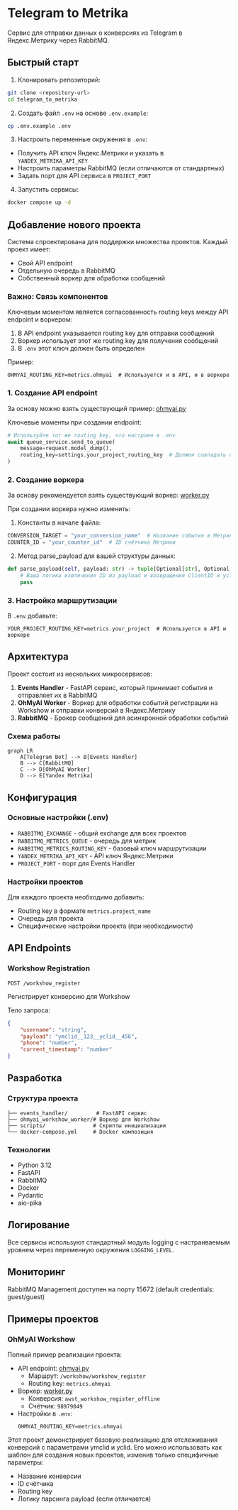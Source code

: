 # Telegram to Metrika

Сервис для отправки данных о конверсиях из Telegram в Яндекс.Метрику через RabbitMQ.

## Быстрый старт

1. Клонировать репозиторий:
```bash
git clone <repository-url>
cd telegram_to_metrika
```

2. Создать файл `.env` на основе `.env.example`:
```bash
cp .env.example .env
```

3. Настроить переменные окружения в `.env`:
- Получить API ключ Яндекс.Метрики и указать в `YANDEX_METRIKA_API_KEY`
- Настроить параметры RabbitMQ (если отличаются от стандартных)
- Задать порт для API сервиса в `PROJECT_PORT`

4. Запустить сервисы:
```bash
docker compose up -d
```

## Добавление нового проекта

Система спроектирована для поддержки множества проектов. Каждый проект имеет:
- Свой API endpoint
- Отдельную очередь в RabbitMQ
- Собственный воркер для обработки сообщений

### Важно: Связь компонентов

Ключевым моментом является согласованность routing keys между API endpoint и воркером:
1. В API endpoint указывается routing key для отправки сообщений
2. Воркер использует этот же routing key для получения сообщений
3. В `.env` этот ключ должен быть определен

Пример:
```env
OHMYAI_ROUTING_KEY=metrics.ohmyai  # Используется и в API, и в воркере
```

### 1. Создание API endpoint

За основу можно взять существующий пример: [ohmyai.py](events_handler/api/v1/ohmyai.py)

Ключевые моменты при создании endpoint:
```python
# Используйте тот же routing key, что настроен в .env
await queue_service.send_to_queue(
    message=request.model_dump(),
    routing_key=settings.your_project_routing_key  # Должен совпадать с воркером
)
```

### 2. Создание воркера

За основу рекомендуется взять существующий воркер: [worker.py](ohmyai_workshow_worker/worker.py)

При создании воркера нужно изменить:
1. Константы в начале файла:
```python
CONVERSION_TARGET = "your_conversion_name"  # Название события в Метрике
COUNTER_ID = "your_counter_id"  # ID счётчика Метрики
```

2. Метод parse_payload для вашей структуры данных:
```python
def parse_payload(self, payload: str) -> tuple[Optional[str], Optional[str]]:
    # Ваша логика извлечения ID из payload и возвращения ClientID и yclid
    pass
```

### 3. Настройка маршрутизации

В `.env` добавьте:
```env
YOUR_PROJECT_ROUTING_KEY=metrics.your_project  # Используется в API и воркере
```

## Архитектура

Проект состоит из нескольких микросервисов:

1. **Events Handler** - FastAPI сервис, который принимает события и отправляет их в RabbitMQ
2. **OhMyAI Worker** - Воркер для обработки событий регистрации на Workshow и отправки конверсий в Яндекс.Метрику
3. **RabbitMQ** - Брокер сообщений для асинхронной обработки событий

### Схема работы

```mermaid
graph LR
    A[Telegram Bot] --> B[Events Handler]
    B --> C[RabbitMQ]
    C --> D[OhMyAI Worker]
    D --> E[Yandex Metrika]
```

## Конфигурация

### Основные настройки (.env)

- `RABBITMQ_EXCHANGE` - общий exchange для всех проектов
- `RABBITMQ_METRICS_QUEUE` - очередь для метрик
- `RABBITMQ_METRICS_ROUTING_KEY` - базовый ключ маршрутизации
- `YANDEX_METRIKA_API_KEY` - API ключ Яндекс.Метрики
- `PROJECT_PORT` - порт для Events Handler

### Настройки проектов

Для каждого проекта необходимо добавить:
- Routing key в формате `metrics.project_name`
- Очередь для проекта
- Специфические настройки проекта (при необходимости)

## API Endpoints

### Workshow Registration

```http
POST /workshow_register
```

Регистрирует конверсию для Workshow

Тело запроса:
```json
{
    "username": "string",
    "payload": "ymclid__123__yclid__456",
    "phone": "number",
    "current_timestamp": "number"
}
```

## Разработка

### Структура проекта
```
├── events_handler/         # FastAPI сервис
├── ohmyai_workshow_worker/# Воркер для Workshow
├── scripts/               # Скрипты инициализации
└── docker-compose.yml     # Docker композиция
```

### Технологии
- Python 3.12
- FastAPI
- RabbitMQ
- Docker
- Pydantic
- aio-pika

## Логирование

Все сервисы используют стандартный модуль logging с настраиваемым уровнем через переменную окружения `LOGGING_LEVEL`.

## Мониторинг

RabbitMQ Management доступен на порту 15672 (default credentials: guest/guest) 

## Примеры проектов

### OhMyAI Workshow

Полный пример реализации проекта:
- API endpoint: [ohmyai.py](events_handler/api/v1/ohmyai.py)
  - Маршрут: `/workshow/workshow_register`
  - Routing key: `metrics.ohmyai`
- Воркер: [worker.py](ohmyai_workshow_worker/worker.py)
  - Конверсия: `awst_workshow_register_offline`
  - Счётчик: `98979849`
- Настройки в `.env`:
  ```env
  OHMYAI_ROUTING_KEY=metrics.ohmyai
  ```

Этот проект демонстрирует базовую реализацию для отслеживания конверсий с параметрами ymclid и yclid. Его можно использовать как шаблон для создания новых проектов, изменив только специфичные параметры:
- Название конверсии
- ID счётчика
- Routing key
- Логику парсинга payload (если отличается) 

